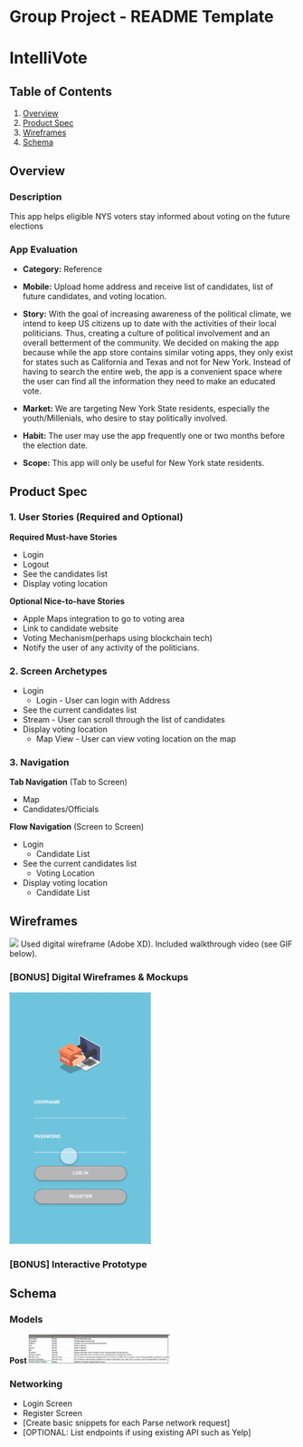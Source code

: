 Group Project - README Template
===

# IntelliVote

## Table of Contents
1. [Overview](#Overview)
1. [Product Spec](#Product-Spec)
1. [Wireframes](#Wireframes)
2. [Schema](#Schema)

## Overview
### Description
This app helps eligible NYS voters stay informed about voting on the future elections

### App Evaluation

- **Category:** Reference
- **Mobile:** Upload home address and receive list of candidates, list of future candidates, and voting location.
- **Story:** With the goal of increasing awareness of the political climate, we intend to keep US citizens up to date with the activities of their local politicians. Thus, creating a culture of political involvement and an overall betterment of the community. We decided on making the app because while the app store contains similar voting apps, they only exist for states such as California and Texas and not for New York. Instead of having to search the entire web, the app is a convenient space where the user can find all the information they need to make an educated vote.

- **Market:** We are targeting New York State residents, especially the youth/Millenials, who desire to stay politically involved. 
- **Habit:** The user may use the app frequently one or two months before the election date.
- **Scope:** This app will only be useful for New York state residents.

## Product Spec

### 1. User Stories (Required and Optional)

**Required Must-have Stories**

* Login
* Logout
* See the candidates list
* Display voting location

**Optional Nice-to-have Stories**

* Apple Maps integration to go to voting area
* Link to candidate website
* Voting Mechanism(perhaps using blockchain tech)
* Notify the user of any activity of the politicians.

### 2. Screen Archetypes

* Login
  * Login - User can login with Address
* See the current candidates list
* Stream - User can scroll through the list of candidates
* Display voting location
  * Map View - User can view voting location on the map

### 3. Navigation

**Tab Navigation** (Tab to Screen)

* Map
* Candidates/Officials

**Flow Navigation** (Screen to Screen)

* Login
  * Candidate List
* See the current candidates list
  * Voting Location
* Display voting location
  * Candidate List


## Wireframes

<img src="YOUR_WIREFRAME_IMAGE_URL" width=600>
Used digital wireframe (Adobe XD). Included walkthrough video (see GIF below).

### [BONUS] Digital Wireframes & Mockups
<img src="/ACgwFrLwDc.gif" width=250><br>

### [BONUS] Interactive Prototype

## Schema 
### Models

**Post**
<img src="/datamodel.png" width=250><br>


### Networking
- Login Screen
- Register Screen
- [Create basic snippets for each Parse network request]
- [OPTIONAL: List endpoints if using existing API such as Yelp]
